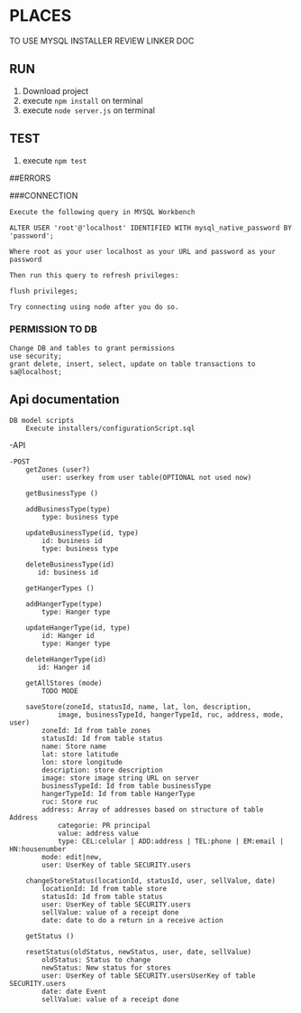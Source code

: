 # PLACES

TO USE MYSQL INSTALLER REVIEW LINKER DOC

## RUN

1. Download project
2. execute `npm install` on terminal
3. execute `node server.js` on terminal

## TEST

1. execute `npm test`

##ERRORS

###CONNECTION

    Execute the following query in MYSQL Workbench
    
    ALTER USER 'root'@'localhost' IDENTIFIED WITH mysql_native_password BY 'password';
    
    Where root as your user localhost as your URL and password as your password
    
    Then run this query to refresh privileges:
    
    flush privileges;
    
    Try connecting using node after you do so.

### PERMISSION TO DB

    Change DB and tables to grant permissions
    use security;
    grant delete, insert, select, update on table transactions to sa@localhost;

## Api documentation

    DB model scripts
        Execute installers/configurationScript.sql

-API

    -POST
        getZones (user?)
            user: userkey from user table(OPTIONAL not used now)

        getBusinessType ()

        addBusinessType(type)
            type: business type

        updateBusinessType(id, type)
            id: business id
            type: business type

        deleteBusinessType(id)
           id: business id

        getHangerTypes ()

        addHangerType(type)
            type: Hanger type

        updateHangerType(id, type)
            id: Hanger id
            type: Hanger type

        deleteHangerType(id)
           id: Hanger id

        getAllStores (mode)
            TODO MODE

        saveStore(zoneId, statusId, name, lat, lon, description,
                image, businessTypeId, hangerTypeId, ruc, address, mode, user)
            zoneId: Id from table zones
            statusId: Id from table status
            name: Store name
            lat: store latitude
            lon: store longitude
            description: store description
            image: store image string URL on server
            businessTypeId: Id from table businessType
            hangerTypeId: Id from table HangerType
            ruc: Store ruc
            address: Array of addresses based on structure of table Address
                categorie: PR principal
                value: address value
                type: CEL:celular | ADD:address | TEL:phone | EM:email | HN:housenumber
            mode: edit|new,
            user: UserKey of table SECURITY.users

        changeStoreStatus(locationId, statusId, user, sellValue, date)
            locationId: Id from table store
            statusId: Id from table status
            user: UserKey of table SECURITY.users
            sellValue: value of a receipt done
            date: date to do a return in a receive action

        getStatus ()
        
        resetStatus(oldStatus, newStatus, user, date, sellValue)
            oldStatus: Status to change
            newStatus: New status for stores
            user: UserKey of table SECURITY.usersUserKey of table SECURITY.users
            date: date Event
            sellValue: value of a receipt done
